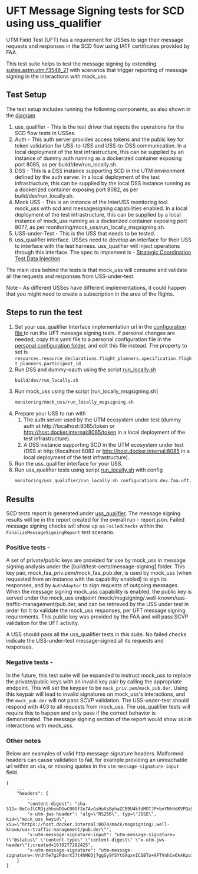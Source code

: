 # UFT Message Signing tests for SCD using uss_qualifier

UTM Field Test (UFT) has a requirement for USSes to sign their message requests
and responses in the SCD flow using IATF certificates provided by FAA.

This test suite helps to test the message signing by extending [suites.astm.utm.f3548_21](../../../astm/utm/f3548_21.yaml)
with scenarios that trigger reporting of message signing in the interactions with mock_uss.

## Test Setup

The test setup includes running the following components, as also shown in the [diagram](./InterUss_Test_Harness_With_Message_Signing.png)

1. uss_qualifier - This is the test driver that injects the operations for the SCD flow tests in USSes.
2. Auth - This auth server provides access tokens and the public key for token validation for USS-to-USS and USS-to-DSS communication. In a local deployment of the test infrastructure, this can be supplied by an instance of dummy auth running as a dockerized container exposing port 8085, as per build/dev/run_locally.sh.
3.  DSS - This is a DSS instance supporting SCD in the UTM environment defined by the auth server.  In a local deployment of the test infrastructure, this can be supplied by the local DSS instance running as a dockerized container exposing port 8082, as per build/dev/run_locally.sh.
4. Mock USS - This is an instance of the InterUSS monitoring tool mock_uss with scd and messagesigning capabilities enabled.  In a local deployment of the test infrastructure, this can be supplied by a local instance of mock_uss running as a dockerized container exposing port 8077, as per monitoring/mock_uss/run_locally_msgsigning.sh.
5. USS-under-Test - This is the USS that needs to be tested.
6. uss_qualifier interface. USSes need to develop an interface for their USS
to interface with the test harness. uss_qualifier will inject operations through this interface. The spec to
implement is - [Strategic Coordination Test Data Injection](../../../../../../interfaces/automated_testing/scd/v1/scd.yaml)

The main idea behind the tests is that mock_uss will consume and validate all the requests and responses from USS-under-test.

Note - As different USSes have different implementations, it could happen that you might need to create a subscription in the area of the flights.

## Steps to run the test

1. Set your uss_qualifier Interface implementation url in the [configuration file ](../../../../configurations/dev/local_message_signing.yaml) to run
the UFT message signing tests. If personal changes are needed, copy this yaml
file to a personal configuration file in the [personal configuration folder](../../../../configurations/personal), and edit this file instead.
The property to set is `resources.resource_declarations.flight_planners.specification.flight_planners.participant_id`
2. Run DSS and dummy-oauth using the script [run_locally.sh](../../../../../../build/dev/run_locally.sh)
    ```bash
    build/dev/run_locally.sh
    ```
3. Run mock_uss using the script [run_locally_msgsigning.sh]
    ```bash
   monitoring/mock_uss/run_locally_msgsigning.sh
    ```
4. Prepare your USS to run with
   1. The auth server used by the UTM ecosystem under test (dummy auth at http://localhost:8085/token or http://host.docker.internal:8085/token in a local deployment of the test infrastructure).
   2. A DSS instance supporting SCD in the UTM ecosystem under test (DSS at http://localhost:8082 or http://host.docker.internal:8085 in a local deployment of the test infrastructure).
5. Run the uss_qualifier interface for your USS.
6. Run uss_qualifier tests using script [run_locally.sh](../../../../../../monitoring/uss_qualifier/run_locally.sh) with config
    ```bash
   monitoring/uss_qualifier/run_locally.sh configurations.dev.faa.uft.local_message_signing
   ```

## Results
SCD tests report is generated under [uss_qualifier](../../../../../../monitoring/uss_qualifier).
The message signing results will be in the report created for the overall run - report.json. Failed message signing checks will show up as `FailedChecks` within the `FinalizeMessageSigningReport` test scenario.

### Positive tests -
A set of private/public keys are provided for use by mock_uss in message
signing analysis under the [build/test-certs/message-signing] folder.
This key pair, mock_faa_priv.pem/mock_faa_pub.der, is used by mock_uss
(when requested from an instance with the capability enabled) to sign its responses, and by `AuthAdapter` to sign requests of outgoing messages.
When the message signing mock_uss capability is enabled, the public key is served under the mock_uss endpoint
 /mock/msgsigning/.well-known/uas-traffic-management/pub.der,
 and can be retrieved by the USS under test in order for it to validate the
 mock_uss responses, per UFT message signing requirements. This public key was provided by the FAA
 and will pass SCVP validation for the UFT activity.

A USS should pass all the uss_qualifier tests in this suite. No failed checks indicate the USS-under-test message-signed all its requests and responses.


### Negative tests -
In the future, this test suite will be expanded to instruct mock_uss to replace the private/public keys with an invalid key pair by calling the appropriate endpoint. This will set the keypair to be `mock_priv.pem`/`mock_pub.der`. Using this keypair will lead to invalid signatures on mock_uss's interactions, and the `mock_pub.der` will not pass SCVP validation.
The USS-under-test should respond with 403 to all requests from mock_uss. The uss_qualifier tests will require this to happen and only pass if the correct behavior is demonstrated.
The message signing section of the report would show `403` in interactions with mock_uss.


### Other notes
Below are examples of valid http message signature headers. Malformed headers can cause validation to fail, for example providing an unreachable url within an `x5u`, or missing quotes in the `utm-message-signature-input` field.


```
{
    ...
    "headers": {
        ...
        "content-digest": "sha-512=:8eCoJlCRDjzhhswDGwC00GfIe7AvGsHuXsBphaZCB9U4kfdMOTJP+bnYNhHdKVPQaSWxTjuim3ywMxh+kIA25w==:",
        "x-utm-jws-header": "alg=\"RS256\", typ=\"JOSE\", kid=\"mock_uss_keyid\", x5u=\"https://host.docker.internal:8074/mock/msgsigning/.well-known/uas-traffic-management/pub.der\"",
        "x-utm-message-signature-input": "utm-message-signature=(\"@status\" \"content-type\" \"content-digest\" \"x-utm-jws-header\");created=1670277282425",
        "x-utm-message-signature": "utm-message-signature=:VrUhTe7g2PdnrX37t4hM6Dj7ggSy9YSYt6AqxvICSBTo+AFTVnhCw6k4Kpo1udVboepVYzYC4MHdjaGoTQ6hDT4gvH63QB3JyEqjs0TrAxFj78D5Rau7Sysku18Y/MJG1/cta7DRekdBQJnhFks0aIYzPTizYt0tUL9jx3yybyuK7jTNdtsFmN5qQDs2upTe0ivQjOWggGACMF1yxMZBsGmPLs24E5LssAfSpa1qunnWQNukMHYxtJ+GFMhAV4LDLsO3QQRidKhuhndqittYrGGujQwSz6WSaO8D+4DjR8vpWeR14JnwEIoS2oS6DiyX4fHMB296ai/tkbzklkbe5g==:"
    }
}
```
